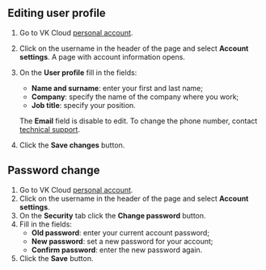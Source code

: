 ## Editing user profile

1. Go to VK Cloud [personal account](https://mcs.mail.ru/app/en).
1. Click on the username in the header of the page and select **Account settings**. A page with account information opens.
1. On the **User profile** fill in the fields:
    - **Name and surname**: enter your first and last name;
    - **Company**: specify the name of the company where you work;
    - **Job title**: specify your position.

    <info>

    The **Email** field is disable to edit. To change the phone number, contact [technical support](/en/contacts).

    </info>

1. Click the **Save changes** button.

## Password change

1. Go to VK Cloud [personal account](https://mcs.mail.ru/app/en).
1. Click on the username in the header of the page and select **Account settings**.
1. On the **Security** tab click the **Change password** button.
1. Fill in the fields:
   - **Old password**: enter your current account password;
   - **New password**: set a new password for your account;
   - **Confirm password**: enter the new password again.
1. Click the **Save** button.
